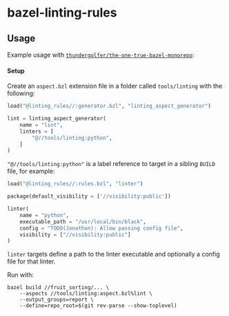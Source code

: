 # bazel-linting-rules



## Usage

Example usage with [`thundergolfer/the-one-true-bazel-monorepo`](https://github.com/thundergolfer/the-one-true-bazel-monorepo):

#### Setup

Create an `aspect.bzl` extension file in a folder called `tools/linting` with the following:

```python
load("@linting_rules//:generator.bzl", "linting_aspect_generator")

lint = linting_aspect_generator(
    name = "lint",
    linters = [
        "@//tools/linting:python",
    ]
)
```

`"@//tools/linting:python"` is a label reference to target in a sibling `BUILD` file, for example:

```python
load("@linting_rules//:rules.bzl", "linter")

package(default_visibility = ['//visibility:public'])

linter(
    name = "python",
    executable_path = "/usr/local/bin/black",
    config = "TODO(Jonathon): Allow passing config file",
    visibility = ["//visibility:public"]
)
```

`linter` targets define a path to the linter executable and optionally a config file for that linter.

Run with: 

```
bazel build //fruit_sorting/... \
    --aspects //tools/linting:aspect.bzl%lint \
    --output_groups=report \
    --define=repo_root=$(git rev-parse --show-toplevel)
```